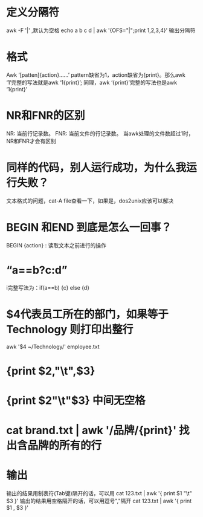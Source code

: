 # 定义分隔符 
awk -F '|' ,默认为空格
echo a b c d | awk '{OFS="|";print $1,$2,$3,$4}' 输出分隔符

# 格式
Awk ‘[patten]{action}……’
pattern缺省为1，action缺省为{print}。那么awk ‘1’完整的写法就是awk ‘1{print}’; 同理，awk ‘{print}’完整的写法也是awk ‘1{print}’

# NR和FNR的区别
NR: 当前行记录数。
FNR: 当前文件的行记录数。
当awk处理的文件数超过1时，NR和FNR才会有区别

# 同样的代码，别人运行成功，为什么我运行失败？
文本格式的问题，cat-A file查看一下，如果是，dos2unix应该可以解决

# BEGIN 和END 到底是怎么一回事？

BEGIN {action} : 读取文本之前进行的操作

# “a==b?c:d” 
i完整写法为：if(a==b) {c} else {d}

# $4代表员工所在的部门，如果等于 Technology 则打印出整行
awk '$4 ~/Technology/' employee.txt  

# {print $2,"\t",$3}
# {print $2"\t"$3} 中间无空格

# cat brand.txt | awk '/品牌/{print}'  找出含品牌的所有的行

# 输出 

输出的结果用制表符(Tab键)隔开的话，可以用
cat 123.txt | awk '{ print $1 "\t" $3 }'
输出的结果用空格隔开的话，可以用逗号","隔开
cat 123.txt | awk '{ print $1 , $3 }'
